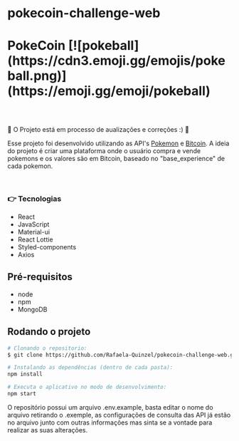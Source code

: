 # pokecoin-challenge-web

<h1>PokeCoin [![pokeball](https://cdn3.emoji.gg/emojis/pokeball.png)](https://emoji.gg/emoji/pokeball)</h1> 

<h2 align="center">
</h2>
<br>


:construction_worker: O Projeto está em processo de aualizações e correções :) :construction:
<br>

Esse projeto foi desenvolvido utilizando as API's [Pokemon](https://pokeapi.co/docs/v2) e [Bitcoin](https://www.mercadobitcoin.com.br/api-doc/). A ideia do projeto é criar uma plataforma onde o usuário compra e vende pokemons e os valores são em Bitcoin, baseado no "base_experience" de cada pokemon.

<br>

### :point_right: Tecnologias 

- React
- JavaScript
- Material-ui
- React Lottie
- Styled-components
- Axios

## Pré-requisitos

- node
- npm
- MongoDB

## Rodando o projeto

```bash
# Clonando o repositorio:
$ git clone https://github.com/Rafaela-Quinzel/pokecoin-challenge-web.git

# Instalando as dependências (dentro de cada pasta):
npm install

# Executa o aplicativo no modo de desenvolvimento:
npm start

```

O repositório possui um arquivo .env.example, basta editar o nome do arquivo retirando o .exemple, as configurações de consulta das API já estão no arquivo junto com outras informações mas sinta se a vontade para realizar as suas alterações.
